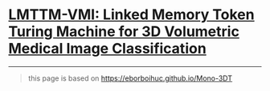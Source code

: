 # [LMTTM-VMI: Linked Memory Token Turing Machine for 3D Volumetric Medical Image Classification](https://hongkai-wei.github.io/LMTTM-VMI_Page/)

---

> this page is based on https://eborboihuc.github.io/Mono-3DT
